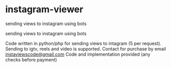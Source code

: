 # instagram-viewer
sending views to instagram using bots

sending views to instagram using bots

Code written in python/php for sending views to intagram (5 per request). Sending to igtv, reels and video is supported. Contact for purchase by email instaviewscode@gmail.com Code and implementation provided (any checks before payment)

